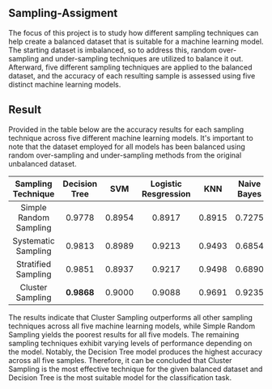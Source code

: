 ## Sampling-Assigment

The focus of this project is to study how different sampling techniques can help create a balanced dataset that is suitable for a machine learning model. The starting dataset is imbalanced, so to address this, random over-sampling and under-sampling techniques are utilized to balance it out. Afterward, five different sampling techniques are applied to the balanced dataset, and the accuracy of each resulting sample is assessed using five distinct machine learning models.

## Result

Provided in the table below are the accuracy results for each sampling technique across five different machine learning models. It's important to note that the dataset employed for all models has been balanced using random over-sampling and under-sampling methods from the original unbalanced dataset.

| Sampling Technique | Decision Tree | SVM | Logistic Resgression | KNN | Naive Bayes |
|:---------------:|:---------------:|:---------------:|:---------------:|:---------------:|:---------------:|
| Simple Random Sampling | 0.9778 | 0.8954 | 0.8917 | 0.8915 | 0.7275 |
| Systematic Sampling | 0.9813 | 0.8989 | 0.9213 | 0.9493 | 0.6854 |
| Stratified Sampling | 0.9851 | 0.8937 | 0.9217 | 0.9498 | 0.6890 |
| Cluster Sampling | **0.9868** | 0.9000 | 0.9088 | 0.9691 | 0.9235 |

The results indicate that Cluster Sampling outperforms all other sampling techniques across all five machine learning models, while Simple Random Sampling yields the poorest results for all five models. The remaining sampling techniques exhibit varying levels of performance depending on the model. Notably, the Decision Tree model produces the highest accuracy across all five samples. Therefore, it can be concluded that Cluster Sampling is the most effective technique for the given balanced dataset and Decision Tree is the most suitable model for the classification task.
